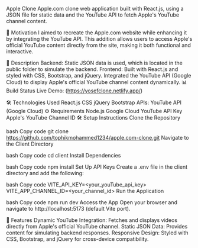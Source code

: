 Apple Clone
Apple.com clone web application built with React.js, using a JSON file for static data and the YouTube API to fetch Apple's YouTube channel content.

🚀 Motivation
I aimed to recreate the Apple.com website while enhancing it by integrating the YouTube API. This addition allows users to access Apple's official YouTube content directly from the site, making it both functional and interactive.

📝 Description
Backend:
Static JSON data is used, which is located in the public folder to simulate the backend.
Frontend:
Built with React.js and styled with CSS, Bootstrap, and jQuery.
Integrated the YouTube API (Google Cloud) to display Apple's official YouTube channel content dynamically.
📊 Build Status
Live Demo: (https://yosefclone.netlify.app/)

🛠️ Technologies Used
React.js
CSS
jQuery
Bootstrap
APIs: YouTube API (Google Cloud)
⚙️ Requirements
Node.js
Google Cloud YouTube API Key
Apple's YouTube Channel ID
🛠️ Setup Instructions
Clone the Repository

bash
Copy code
git clone https://github.com/tophikmohammed1234/apple.com-clone.git
Navigate to the Client Directory

bash
Copy code
cd client
Install Dependencies

bash
Copy code
npm install
Set Up API Keys
Create a .env file in the client directory and add the following:

bash
Copy code
VITE_API_KEY=<your_youTube_api_key>
VITE_APP_CHANNEL_ID=<your_channel_id>
Run the Application

bash
Copy code
npm run dev
Access the App
Open your browser and navigate to http://localhost:5173 (default Vite port).

🌟 Features
Dynamic YouTube Integration: Fetches and displays videos directly from Apple's official YouTube channel.
Static JSON Data: Provides content for simulating backend responses.
Responsive Design: Styled with CSS, Bootstrap, and jQuery for cross-device compatibility.

